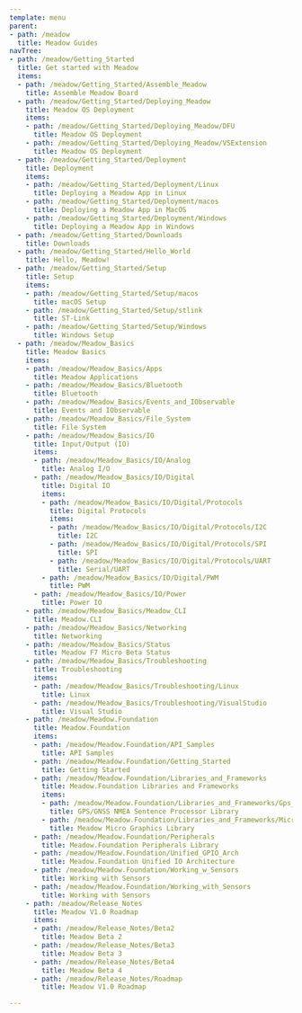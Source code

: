 ```yaml
---
template: menu
parent:
- path: /meadow
  title: Meadow Guides
navTree:
- path: /meadow/Getting_Started
  title: Get started with Meadow
  items:
  - path: /meadow/Getting_Started/Assemble_Meadow
    title: Assemble Meadow Board
  - path: /meadow/Getting_Started/Deploying_Meadow
    title: Meadow OS Deployment
    items:
    - path: /meadow/Getting_Started/Deploying_Meadow/DFU
      title: Meadow OS Deployment
    - path: /meadow/Getting_Started/Deploying_Meadow/VSExtension
      title: Meadow OS Deployment
  - path: /meadow/Getting_Started/Deployment
    title: Deployment
    items:
    - path: /meadow/Getting_Started/Deployment/Linux
      title: Deploying a Meadow App in Linux
    - path: /meadow/Getting_Started/Deployment/macos
      title: Deploying a Meadow App in MacOS
    - path: /meadow/Getting_Started/Deployment/Windows
      title: Deploying a Meadow App in Windows
  - path: /meadow/Getting_Started/Downloads
    title: Downloads
  - path: /meadow/Getting_Started/Hello_World
    title: Hello, Meadow!
  - path: /meadow/Getting_Started/Setup
    title: Setup
    items:
    - path: /meadow/Getting_Started/Setup/macos
      title: macOS Setup
    - path: /meadow/Getting_Started/Setup/stlink
      title: ST-Link
    - path: /meadow/Getting_Started/Setup/Windows
      title: Windows Setup
  - path: /meadow/Meadow_Basics
    title: Meadow Basics
    items:
    - path: /meadow/Meadow_Basics/Apps
      title: Meadow Applications
    - path: /meadow/Meadow_Basics/Bluetooth
      title: Bluetooth
    - path: /meadow/Meadow_Basics/Events_and_IObservable
      title: Events and IObservable
    - path: /meadow/Meadow_Basics/File_System
      title: File System
    - path: /meadow/Meadow_Basics/IO
      title: Input/Output (IO)
      items:
      - path: /meadow/Meadow_Basics/IO/Analog
        title: Analog I/O
      - path: /meadow/Meadow_Basics/IO/Digital
        title: Digital IO
        items:
        - path: /meadow/Meadow_Basics/IO/Digital/Protocols
          title: Digital Protocols
          items:
          - path: /meadow/Meadow_Basics/IO/Digital/Protocols/I2C
            title: I2C
          - path: /meadow/Meadow_Basics/IO/Digital/Protocols/SPI
            title: SPI
          - path: /meadow/Meadow_Basics/IO/Digital/Protocols/UART
            title: Serial/UART
        - path: /meadow/Meadow_Basics/IO/Digital/PWM
          title: PWM
      - path: /meadow/Meadow_Basics/IO/Power
        title: Power IO
    - path: /meadow/Meadow_Basics/Meadow_CLI
      title: Meadow.CLI
    - path: /meadow/Meadow_Basics/Networking
      title: Networking
    - path: /meadow/Meadow_Basics/Status
      title: Meadow F7 Micro Beta Status
    - path: /meadow/Meadow_Basics/Troubleshooting
      title: Troubleshooting
      items:
      - path: /meadow/Meadow_Basics/Troubleshooting/Linux
        title: Linux
      - path: /meadow/Meadow_Basics/Troubleshooting/VisualStudio
        title: Visual Studio
    - path: /meadow/Meadow.Foundation
      title: Meadow.Foundation
      items:
      - path: /meadow/Meadow.Foundation/API_Samples
        title: API Samples
      - path: /meadow/Meadow.Foundation/Getting_Started
        title: Getting Started
      - path: /meadow/Meadow.Foundation/Libraries_and_Frameworks
        title: Meadow.Foundation Libraries and Frameworks
        items:
        - path: /meadow/Meadow.Foundation/Libraries_and_Frameworks/Gps_Gnss_Nmea_Processor
          title: GPS/GNSS NMEA Sentence Processor Library
        - path: /meadow/Meadow.Foundation/Libraries_and_Frameworks/Micro_GraphicsLibrary
          title: Meadow Micro Graphics Library
      - path: /meadow/Meadow.Foundation/Peripherals
        title: Meadow.Foundation Peripherals Library
      - path: /meadow/Meadow.Foundation/Unified_GPIO_Arch
        title: Meadow.Foundation Unified IO Architecture
      - path: /meadow/Meadow.Foundation/Working_w_Sensors
        title: Working with Sensors
      - path: /meadow/Meadow.Foundation/Working_with_Sensors
        title: Working with Sensors
    - path: /meadow/Release_Notes
      title: Meadow V1.0 Roadmap
      items:
      - path: /meadow/Release_Notes/Beta2
        title: Meadow Beta 2
      - path: /meadow/Release_Notes/Beta3
        title: Meadow Beta 3
      - path: /meadow/Release_Notes/Beta4
        title: Meadow Beta 4
      - path: /meadow/Release_Notes/Roadmap
        title: Meadow V1.0 Roadmap

---
```

